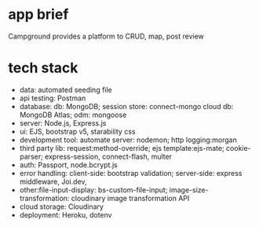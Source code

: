 <!-- markdownlint-disable MD025-->
# app brief

Campground provides a platform to CRUD, map, post review

# tech stack

- data: automated seeding file
- api testing: Postman
- database: db: MongoDB; session store: connect-mongo cloud db: MongoDB Atlas; odm: mongoose
- server: Node.js, Express.js
- ui: EJS, bootstrap v5, starability css
- development tool: automate server: nodemon; http logging:morgan
- third party lib: request:method-override; ejs template:ejs-mate; cookie-parser; express-session, connect-flash, multer
- auth: Passport, node.bcrypt.js
- error handling: client-side: bootstrap validation; server-side: express middleware, Joi.dev,
- other:file-input-display: bs-custom-file-input; image-size-transformation: cloudinary image transformation API
- cloud storage: Cloudinary
- deployment: Heroku, dotenv
